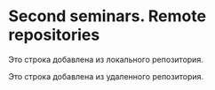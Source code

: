 # Second seminars. Remote repositories

Это строка добавлена из локального репозитория.

Это строка добавлена из удаленного репозитория.
